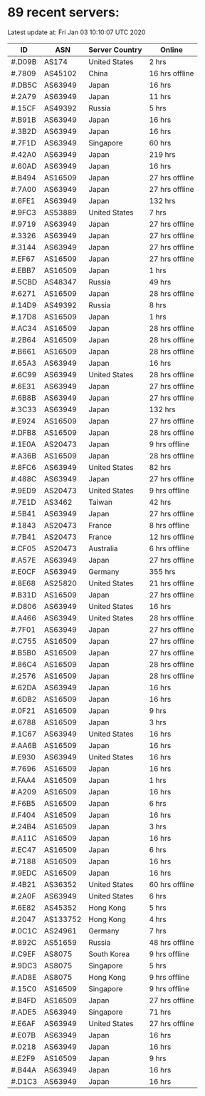 # 89 recent servers:

Latest update at: Fri Jan 03 10:10:07 UTC 2020

| ID | ASN | Server Country | Online |
| -- | --- | -------------- | ------ |
| #.D09B | AS174 | United States | 2 hrs |
| #.7809 | AS45102 | China | 16 hrs offline |
| #.DB5C | AS63949 | Japan | 16 hrs |
| #.2A79 | AS63949 | Japan | 11 hrs |
| #.15CF | AS49392 | Russia | 5 hrs |
| #.B91B | AS63949 | Japan | 16 hrs |
| #.3B2D | AS63949 | Japan | 16 hrs |
| #.7F1D | AS63949 | Singapore | 60 hrs |
| #.42A0 | AS63949 | Japan | 219 hrs |
| #.60AD | AS63949 | Japan | 16 hrs |
| #.B494 | AS16509 | Japan | 27 hrs offline |
| #.7A00 | AS63949 | Japan | 27 hrs offline |
| #.6FE1 | AS63949 | Japan | 132 hrs |
| #.9FC3 | AS53889 | United States | 7 hrs |
| #.9719 | AS63949 | Japan | 27 hrs offline |
| #.3326 | AS63949 | Japan | 27 hrs offline |
| #.3144 | AS63949 | Japan | 27 hrs offline |
| #.EF67 | AS16509 | Japan | 27 hrs offline |
| #.EBB7 | AS16509 | Japan | 1 hrs |
| #.5CBD | AS48347 | Russia | 49 hrs |
| #.6271 | AS16509 | Japan | 28 hrs offline |
| #.14D9 | AS49392 | Russia | 8 hrs |
| #.17D8 | AS16509 | Japan | 1 hrs |
| #.AC34 | AS16509 | Japan | 28 hrs offline |
| #.2B64 | AS16509 | Japan | 28 hrs offline |
| #.B661 | AS16509 | Japan | 28 hrs offline |
| #.65A3 | AS63949 | Japan | 16 hrs |
| #.6C99 | AS63949 | United States | 28 hrs offline |
| #.6E31 | AS63949 | Japan | 27 hrs offline |
| #.6B8B | AS63949 | Japan | 27 hrs offline |
| #.3C33 | AS63949 | Japan | 132 hrs |
| #.E924 | AS16509 | Japan | 27 hrs offline |
| #.DFB8 | AS16509 | Japan | 28 hrs offline |
| #.1E0A | AS20473 | Japan | 9 hrs offline |
| #.A36B | AS16509 | Japan | 28 hrs offline |
| #.8FC6 | AS63949 | United States | 82 hrs |
| #.488C | AS63949 | Japan | 27 hrs offline |
| #.9ED9 | AS20473 | United States | 9 hrs offline |
| #.7E1D | AS3462 | Taiwan | 42 hrs |
| #.5B41 | AS63949 | Japan | 27 hrs offline |
| #.1843 | AS20473 | France | 8 hrs offline |
| #.7B41 | AS20473 | France | 12 hrs offline |
| #.CF05 | AS20473 | Australia | 6 hrs offline |
| #.A57E | AS63949 | Japan | 27 hrs offline |
| #.E0CF | AS63949 | Germany | 355 hrs |
| #.8E68 | AS25820 | United States | 21 hrs offline |
| #.B31D | AS16509 | Japan | 27 hrs offline |
| #.D806 | AS63949 | United States | 16 hrs |
| #.A466 | AS63949 | United States | 28 hrs offline |
| #.7F01 | AS63949 | Japan | 27 hrs offline |
| #.C755 | AS16509 | Japan | 27 hrs offline |
| #.B5B0 | AS16509 | Japan | 27 hrs offline |
| #.86C4 | AS16509 | Japan | 28 hrs offline |
| #.2576 | AS16509 | Japan | 28 hrs offline |
| #.62DA | AS63949 | Japan | 16 hrs |
| #.6DB2 | AS16509 | Japan | 16 hrs |
| #.0F21 | AS16509 | Japan | 9 hrs |
| #.6788 | AS16509 | Japan | 3 hrs |
| #.1C67 | AS63949 | United States | 16 hrs |
| #.AA6B | AS16509 | Japan | 16 hrs |
| #.E930 | AS63949 | United States | 16 hrs |
| #.7696 | AS16509 | Japan | 16 hrs |
| #.FAA4 | AS16509 | Japan | 1 hrs |
| #.A209 | AS16509 | Japan | 16 hrs |
| #.F6B5 | AS16509 | Japan | 6 hrs |
| #.F404 | AS16509 | Japan | 16 hrs |
| #.24B4 | AS16509 | Japan | 3 hrs |
| #.A11C | AS16509 | Japan | 16 hrs |
| #.EC47 | AS16509 | Japan | 6 hrs |
| #.7188 | AS16509 | Japan | 16 hrs |
| #.9EDC | AS16509 | Japan | 16 hrs |
| #.4B21 | AS36352 | United States | 60 hrs offline |
| #.2A0F | AS63949 | United States | 6 hrs |
| #.6E82 | AS45352 | Hong Kong | 5 hrs |
| #.2047 | AS133752 | Hong Kong | 4 hrs |
| #.0C1C | AS24961 | Germany | 7 hrs |
| #.892C | AS51659 | Russia | 48 hrs offline |
| #.C9EF | AS8075 | South Korea | 9 hrs offline |
| #.9DC3 | AS8075 | Singapore | 5 hrs |
| #.AD8E | AS8075 | Hong Kong | 9 hrs offline |
| #.15C0 | AS16509 | Singapore | 9 hrs offline |
| #.B4FD | AS16509 | Japan | 27 hrs offline |
| #.ADE5 | AS63949 | Singapore | 71 hrs |
| #.E6AF | AS63949 | United States | 27 hrs offline |
| #.E07B | AS63949 | Japan | 16 hrs |
| #.0218 | AS63949 | Japan | 16 hrs |
| #.E2F9 | AS16509 | Japan | 9 hrs |
| #.B44A | AS63949 | Japan | 16 hrs |
| #.D1C3 | AS63949 | Japan | 16 hrs |

